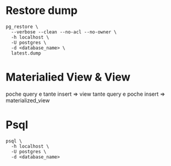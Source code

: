# Restore dump

```
pg_restore \
  --verbose --clean --no-acl --no-owner \
  -h localhost \
  -U postgres \
  -d <database_name> \
  latest.dump
```
# Materialied View & View

poche query e tante insert => view
tante query e poche insert => materialized_view

# Psql

```
psql \
  -h localhost \
  -U postgres \
  -d <database_name>
```
